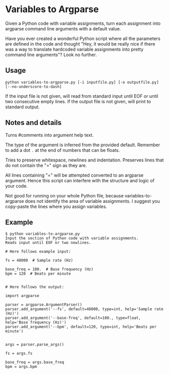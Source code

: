 # Variables to Argparse
Given a Python code with variable assignments, turn each assignment into argparse command line arguments with a default value.

Have you ever created a wonderful Python script where all the parameters are defined in the code and thought
"Hey, it would be really nice if there was a way to translate hardcoded variable assignments into pretty command line arguments"?
Look no further.

## Usage

```shell script
python variables-to-argparse.py [-i inputfile.py] [-o outputfile.py] [--no-underscore-to-dash]
```

If the input file is not given, will read from standard input until EOF or until two consecutive empty lines.
If the output file is not given, will print to standard output. 

## Notes and details

Turns #comments into argument help text.

The type of the argument is inferred from the provided default.
Remember to add a dot `.` at the end of numbers that can be floats.

Tries to preserve whitespace, newlines and indentation.
Preserves lines that do not contain the "=" sign as they are.

All lines containing "=" will be attempted converted to an argparse argument. 
Hence this script can interfere with the structure and logic of your code.

Not good for running on your whole Python file, because variables-to-argparse does not identify
the area of variable assignments. I suggest you copy-paste the lines where you assign variables.


## Example

```shell script
$ python variables-to-argparse.py
Input the section of Python code with variable assignments.
Reads input until EOF or two newlines.

# Here follows example input:

fs = 48000  # Sample rate (Hz)

base_freq = 100.  # Base frequency (Hz)
bpm = 120  # Beats per minute


# Here follows the output:

import argparse

parser = argparse.ArgumentParser()
parser.add_argument('--fs', default=48000, type=int, help='Sample rate (Hz)')
parser.add_argument('--base-freq', default=100., type=float, help='Base frequency (Hz)')
parser.add_argument('--bpm', default=120, type=int, help='Beats per minute')


args = parser.parse_args()

fs = args.fs

base_freq = args.base_freq
bpm = args.bpm

```
